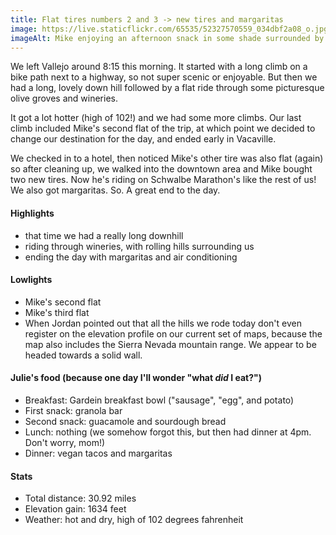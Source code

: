 ```yaml
---
title: Flat tires numbers 2 and 3 -> new tires and margaritas
image: https://live.staticflickr.com/65535/52327570559_034dbf2a08_o.jpg
imageAlt: Mike enjoying an afternoon snack in some shade surrounded by wineries
---
```


We left Vallejo around 8:15 this morning. It started with a long climb on a bike path next to a highway, so not super scenic or enjoyable. But then we had a long, lovely down hill followed by a flat ride through some picturesque olive groves and wineries.

It got a lot hotter (high of 102!) and we had some more climbs. Our last climb included Mike's second flat of the trip, at which point we decided to change our destination for the day, and ended early in Vacaville. 

We checked in to a hotel, then noticed Mike's other tire was also flat (again) so after cleaning up, we walked into the downtown area and Mike bought two new tires. Now he's riding on Schwalbe Marathon's like the rest of us! We also got margaritas. So. A great end to the day.

#### Highlights
- that time we had a really long downhill
- riding through wineries, with rolling hills surrounding us
- ending the day with margaritas and air conditioning

#### Lowlights
- Mike's second flat
- Mike's third flat
- When Jordan pointed out that all the hills we rode today don't even register on the elevation profile on our current set of maps, because the map also includes the Sierra Nevada mountain range. We appear to be headed towards a solid wall. 

#### Julie's food (because one day I'll wonder "what _did_ I eat?")
- Breakfast: Gardein breakfast bowl ("sausage", "egg", and potato)
- First snack: granola bar
- Second snack: guacamole and sourdough bread
- Lunch: nothing (we somehow forgot this, but then had dinner at 4pm. Don't worry, mom!)
- Dinner: vegan tacos and margaritas

#### Stats
- Total distance: 30.92 miles
- Elevation gain: 1634 feet
- Weather: hot and dry, high of 102 degrees fahrenheit
